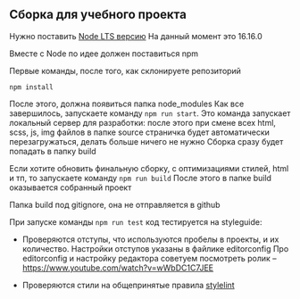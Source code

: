 ## Сборка для учебного проекта

Нужно поставить [Node LTS версию](https://nodejs.org/en/)
На данный момент это 16.16.0

Вместе с Node по идее должен поставиться npm

Первые команды, после того, как склонируете репозиторий

```
npm install
```

После этого, должна появиться папка node_modules
Как все завершилось, запускаете команду `npm run start`.
Это команда запускает локальный сервер для разработки: после этого при смене всех html, scss, js, img файлов в папке
source страничка будет автоматически перезагружаться, делать больше ничего не нужно
Сборка сразу будет попадать в папку build

Если хотите обновить финальную сборку, с оптимизациями стилей, html и тп, то запускаете команду `npm run build`
После этого в папке build оказывается собранный проект

Папка build под gitignore, она не отправляется в github

При запуске команды `npm run test` код тестируется на styleguide:

- Проверяются отступы, что используются пробелы в проекты, и их количество. Настройки отступов указаны в файлике editorconfig
Про editorconfig и настройку редактора советуем посмотреть ролик – https://www.youtube.com/watch?v=wWbDC1C7JEE

- Проверяются стили на общепринятые правила [stylelint](https://stylelint.io/)
